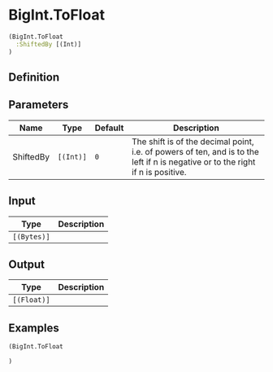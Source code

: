 # BigInt.ToFloat

```clojure
(BigInt.ToFloat
  :ShiftedBy [(Int)]
)
```

## Definition


## Parameters
| Name | Type | Default | Description |
|------|------|---------|-------------|
| ShiftedBy | `[(Int)]` | `0` | The shift is of the decimal point, i.e. of powers of ten, and is to the left if n is negative or to the right if n is positive. |


## Input
| Type | Description |
|------|-------------|
| `[(Bytes)]` |  |


## Output
| Type | Description |
|------|-------------|
| `[(Float)]` |  |


## Examples

```clojure
(BigInt.ToFloat

)
```
